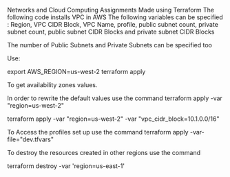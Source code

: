 Networks and Cloud Computing Assignments
Made using Terraform 
The following code installs VPC in AWS
The following variables can be specified : Region, VPC CIDR Block, VPC Name, profile, public subnet count, private subnet count, public subnet CIDR Blocks and private subnet CIDR Blocks

The number of Public Subnets and Private Subnets can be specified too

Use:

export AWS_REGION=us-west-2
terraform apply

To get availability zones values.

In order to rewrite the default values use the command
terraform apply -var "region=us-west-2"

terraform apply -var "region=us-west-2" -var "vpc_cidr_block=10.1.0.0/16"

To Access the profiles set up use the command
terraform apply -var-file="dev.tfvars"

To destroy the resources created in other regions use the command

terraform destroy -var 'region=us-east-1'

